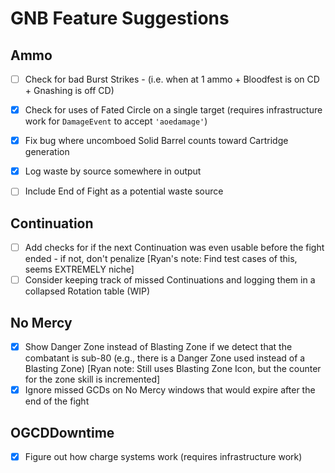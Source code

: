 # GNB Feature Suggestions

## Ammo
- [ ] Check for bad Burst Strikes - (i.e. when at 1 ammo + Bloodfest is on CD + Gnashing is off CD)
- [X] Check for uses of Fated Circle on a single target (requires infrastructure work for `DamageEvent` to accept `'aoedamage'`)
- [X] Fix bug where uncomboed Solid Barrel counts toward Cartridge generation
- [X] Log waste by source somewhere in output
- [ ] Include End of Fight as a potential waste source


## Continuation
- [ ] Add checks for if the next Continuation was even usable before the fight ended - if not, don't penalize
	[Ryan's note: Find test cases of this, seems EXTREMELY niche]
- [ ] Consider keeping track of missed Continuations and logging them in a collapsed Rotation table (WIP)

## No Mercy

- [x] Show Danger Zone instead of Blasting Zone if we detect that the combatant is sub-80 (e.g., there is a Danger Zone used instead of a Blasting Zone)
	[Ryan note: Still uses Blasting Zone Icon, but the counter for the zone skill is incremented]
- [X] Ignore missed GCDs on No Mercy windows that would expire after the end of the fight

## OGCDDowntime
- [X] Figure out how charge systems work (requires infrastructure work)
